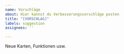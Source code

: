 ```yaml
---
name: Vorschläge
about: Hier kannst du Verbesserungsvorschläge posten
title: "[VORSCHLAG]"
labels: suggestion
assignees: ''

---
```


Neue Karten, Funktionen usw.
